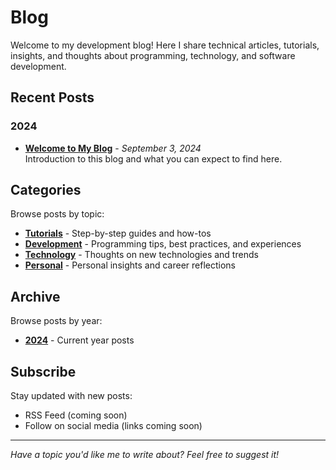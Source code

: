 # Blog

Welcome to my development blog! Here I share technical articles, tutorials, insights, and thoughts about programming, technology, and software development.

## Recent Posts

### 2024

- **[Welcome to My Blog](2024/welcome-to-my-blog.md)** - *September 3, 2024*  
  Introduction to this blog and what you can expect to find here.

## Categories

Browse posts by topic:

- **[Tutorials](categories/tutorials/index.md)** - Step-by-step guides and how-tos
- **[Development](categories/development/index.md)** - Programming tips, best practices, and experiences
- **[Technology](categories/technology/index.md)** - Thoughts on new technologies and trends
- **[Personal](categories/personal/index.md)** - Personal insights and career reflections

## Archive

Browse posts by year:

- **[2024](2024/index.md)** - Current year posts

## Subscribe

Stay updated with new posts:

- RSS Feed (coming soon)
- Follow on social media (links coming soon)

---

*Have a topic you'd like me to write about? Feel free to suggest it!*

